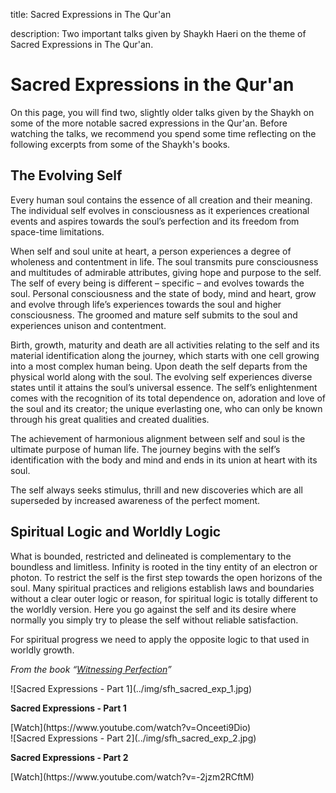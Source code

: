 title: Sacred Expressions in The Qur'an

description: Two important talks given by Shaykh Haeri on the theme of Sacred Expressions in The Qur'an.

# Sacred Expressions in the Qur'an

On this page, you will find two, slightly older talks given by the Shaykh on some of the more notable sacred expressions in the Qur'an. Before watching the talks, we recommend you spend some time reflecting on the following excerpts from some of the Shaykh's books.

## The Evolving Self    

Every human soul contains the essence of all creation and their meaning. The individual self evolves in consciousness as it experiences creational events and aspires towards the soul’s perfection and its freedom from space-time limitations.  

When self and soul unite at heart, a person experiences a degree of wholeness and contentment in life. The soul transmits pure consciousness and multitudes of admirable attributes, giving hope and purpose to the self. The self of every being is different – specific – and evolves towards the soul. Personal consciousness and the state of body, mind and heart, grow and evolve through life’s experiences towards the soul and higher consciousness. The groomed and mature self submits to the soul and experiences unison and contentment.     

Birth, growth, maturity and death are all activities relating to the self and its material identification along the journey, which starts with one cell growing into a most complex human being. Upon death the self departs from the physical world along with the soul. The evolving self experiences diverse states until it attains the soul’s universal essence. The self’s enlightenment comes with the recognition of its total dependence on, adoration and love of the soul and its creator; the unique everlasting one, who can only be known through his great qualities and created dualities.  

The achievement of harmonious alignment between self and soul is the ultimate purpose of human life. The journey begins with the self’s identification with the body and mind and ends in its union at heart with its soul.  

The self always seeks stimulus, thrill and new discoveries which are all superseded by increased awareness of the perfect moment.

## Spiritual Logic and Worldly Logic  

What is bounded, restricted and delineated is complementary to the boundless and limitless. Infinity is rooted in the tiny entity of an electron or photon. To restrict the self is the first step towards the open horizons of the soul. Many spiritual practices and religions establish laws and boundaries without a clear outer logic or reason, for spiritual logic is totally different to the worldly version. Here you go against the self and its desire where normally you simply try to please the self without reliable satisfaction.  

For spiritual progress we need to apply the opposite logic to that used in worldly growth.  

_From the book “[Witnessing Perfection](../../../books/sufism/witnessing-perfection)”_


<div markdown="1" class="card video sidebar center gemoji center-content">

<div markdown="2" class="video-image">
![Sacred Expressions - Part 1](../img/sfh_sacred_exp_1.jpg)
</div>

**Sacred Expressions - Part 1**

<div markdown="3" class="video-link">
[Watch](https://www.youtube.com/watch?v=Onceeti9Dio)
</div>

</div>

<div markdown="1" class="card video sidebar center gemoji center-content">

<div markdown="2" class="video-image">
![Sacred Expressions - Part 2](../img/sfh_sacred_exp_2.jpg)
</div>

**Sacred Expressions - Part 2**

<div markdown="3" class="video-link">
[Watch](https://www.youtube.com/watch?v=-2jzm2RCftM)
</div>

</div>